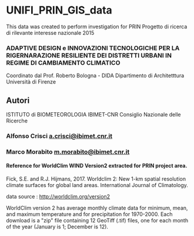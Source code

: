 # UNIFI_PRIN_GIS_data

This data was created to perform investigation for PRIN Progetto di ricerca di rilevante interesse nazionale 2015 

### ADAPTIVE DESIGN e INNOVAZIONI TECNOLOGICHE PER LA RIGERNARAZIONE RESILIENTE DEI DISTRETTI URBANI IN REGIME DI CAMBIAMENTO CLIMATICO

Coordinato dal Prof. Roberto Bologna -  DIDA  Dipartimento di Architetttura Università di Firenze


## Autori

ISTITUTO di BIOMETEOROLOGIA IBIMET-CNR Consiglio Nazionale delle Ricerche

   
### Alfonso Crisci a.crisci@ibimet.cnr.it

### Marco Morabito m.morabito@ibimet.cnr.it


#### Reference for WorldClim WIND Version2 extracted for PRIN project area.

Fick, S.E. and R.J. Hijmans, 2017. Worldclim 2: New 1-km spatial resolution climate surfaces for global land areas. International Journal of Climatology.

data source : http://worldclim.org/version2

WorldClim version 2 has average monthly climate data for minimum, mean, and maximum temperature and for precipitation for 1970-2000.
Each download is a "zip" file containing 12 GeoTiff (.tif) files, one for each month of the year (January is 1; December is 12).
